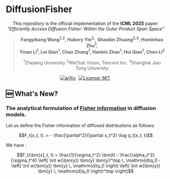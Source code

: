 # DiffusionFisher

<div align="center">

This repository is the official implementation of the **ICML 2025** paper:
_"Efficiently Access Diffusion Fisher: Within the Outer Product Span Space"_ 

> **Fangyikang Wang<sup>1,2</sup>, Hubery Yin<sup>2,</sup>, Shaobin Zhuang<sup>2,3</sup>, Huminhao Zhu<sup>1</sup>, <br> Yinan Li<sup>1</sup>, Lei Qian<sup>1</sup>, Chao Zhang<sup>1</sup>, Hanbin Zhao<sup>1</sup>, Hui Qian<sup>1</sup>, Chen Li<sup>2</sup>**
> 
> <sup>1</sup>Zhejiang University <sup>2</sup>WeChat Vision, Tencent Inc. <sup>3</sup>Shanghai Jiao Tong University  

[![arXiv](https://img.shields.io/badge/arXiv%20paper-2505.23264-b31b1b.svg)](https://www.arxiv.org/abs/2505.23264)&nbsp;
[![License: MIT](https://img.shields.io/badge/License-MIT-yellow.svg)](https://opensource.org/licenses/MIT)&nbsp;

</div>

## 🆕 What's New?
### The analytical formulation of [Fisher information](https://en.wikipedia.org/wiki/Fisher_information) in diffusion models.

Let us define the Fisher information of diffused distributions as follows:
```math
F_t(x_t, t) := - \frac{\partial^2}{\partial x_t^2} \log q_t(x_t, t)
```
We have :
```math
F_t(\bm{x}_t, t) = \frac{1}{\sigma_t^2} \bm{I} - \frac{\alpha_t^2}{\sigma_t^4} \left[ 
    \int w(\bm{y}) \bm{y} \bm{y}^\top \, \mathrm{d}q_0
    - \left( \int w(\bm{y}) \bm{y} \, \mathrm{d}q_0 \right) \left( \int w(\bm{y}) \bm{y} \, \mathrm{d}q_0 \right)^\top
\right]
```



